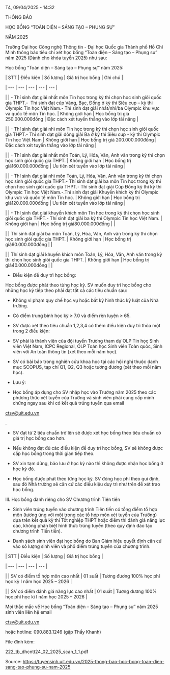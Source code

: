 T4, 09/04/2025 - 14:32

THÔNG BÁO

HỌC BỔNG “TOÀN DIỆN – SÁNG TẠO – PHỤNG SỰ”

NĂM 2025

Trường Đại học Công nghệ Thông tin - Đại học Quốc gia Thành phố Hồ Chí Minh thông báo tiêu chí xét học bổng “Toàn diện – Sáng tạo – Phụng sự” năm 2025 (Dành cho khóa tuyển 2025) như sau:

Học bổng “Toàn diện – Sáng tạo – Phụng sự” năm 2025:

| STT | Điều kiện | Số lượng | Giá trị học bổng | Ghi chú |

| --- | --- | --- | --- | --- |

|  | - Thí sinh đạt giải nhất môn Tin học trong kỳ thi chọn học sinh giỏi quốc gia THPT.-  Thí sinh đạt cúp Vàng, Bạc, Đồng ở kỳ thi Siêu cup – kỳ thi Olympic Tin học Việt Nam.- Thí sinh đạt giải nhất/nhì/ba Olympic khu vực và quốc tế môn Tin học. | Không giới hạn | Học bổng trị giá 250.000.000đồng | Đặc cách xét tuyển thẳng vào lớp tài năng |

|  | - Thí sinh đạt giải nhì môn Tin học trong kỳ thi chọn học sinh giỏi quốc gia THPT.- Thí sinh đạt giải đồng giải Ba ở kỳ thi Siêu cup - kỳ thi Olympic Tin học Việt Nam | Không giới hạn | Học bổng trị giá 200.000.000đồng | Đặc cách xét tuyển thẳng vào lớp tài năng |

|  | - Thí sinh đạt giải nhất môn Toán, Lý, Hóa, Văn, Anh văn trong kỳ thi chọn học sinh giỏi quốc gia THPT. | Không giới hạn | Học bổng trị giá160.000.000đồng | Ưu tiên xét tuyển vào lớp tài năng |

|  | - Thí sinh đạt giải nhì môn Toán, Lý, Hóa, Văn, Anh văn trong kỳ thi chọn học sinh giỏi quốc gia THPT.- Thí sinh đạt giải ba môn Tin học trong kỳ thi chọn học sinh giỏi quốc gia THPT.- Thí sinh đạt giải Cúp Đồng kỳ thi kỳ thi Olympic Tin học Việt Nam.-.Thí sinh đạt giải Khuyến khích kỳ thi Olympic khu vực và quốc tế môn Tin học. | Không giới hạn | Học bổng trị giá120.000.000đồng | Ưu tiên xét tuyển vào lớp tài năng |

|  | - Thí sinh đạt giải khuyến khích môn Tin học trong kỳ thi chọn học sinh giỏi quốc gia THPT.- Thí sinh đạt giải ba kỳ thi Olympic Tin học Việt Nam. | Không giới hạn | Học bổng trị giá80.000.000đồng |  |

|  | Thí sinh đạt giải ba môn Toán, Lý, Hóa, Văn, Anh văn trong kỳ thi chọn học sinh giỏi quốc gia THPT. | Không giới hạn | Học bổng trị giá60.000.000đồng |  |

|  | Thí sinh đạt giải khuyến khích môn Toán, Lý, Hóa, Văn, Anh văn trong kỳ thi chọn học sinh giỏi quốc gia THPT. | Không giới hạn | Học bổng trị giá40.000.000đồng |  |

* Điều kiện để duy trì học bổng:

Học bổng được phát theo từng học kỳ. SV muốn duy trì học bổng cho những học kỳ tiếp theo phải đạt tất cả các tiêu chuẩn sau:

- Không vi phạm quy chế học vụ hoặc bất kỳ hình thức kỷ luật của Nhà trường.

- Có điểm trung bình học kỳ ≥ 7.0 và điểm rèn luyện ≥ 65.

- SV được xét theo tiêu chuẩn 1,2,3,4 có thêm điều kiện duy trì thỏa một trong 2 điều kiện:

+ SV phải là thành viên của đội tuyển Trường tham dự OLP Tin học Sinh viên Việt Nam, ICPC Regional, OLP Toán học Sinh viên Toàn quốc, Sinh viên với An toàn thông tin (xét theo mỗi năm học).

+ SV có bài báo trong nghiên cứu khoa học tại các hội nghị thuộc danh mục SCOPUS, tạp chí Q1, Q2, Q3 hoặc tương đương (xét theo mỗi năm học).

* Lưu ý:

- Học bổng áp dụng cho SV nhập học vào Trường năm 2025 theo các phương thức xét tuyển của Trường và sinh viên phải cung cấp minh chứng ngay sau khi có kết quả trúng tuyển qua email

ctsv@uit.edu.vn

.

- SV đạt từ 2 tiêu chuẩn trở lên sẽ được xét học bổng theo tiêu chuẩn có giá trị học bổng cao hơn.

- Nếu không đạt đủ các điều kiện để duy trì học bổng, SV sẽ không được cấp học bổng trong thời gian tiếp theo.

- SV xin tạm dừng, bảo lưu ở học kỳ nào thì không được nhận học bổng ở học kỳ đó.

- Học bổng được phát theo từng học kỳ. SV đóng học phí theo qui định, sau đó Nhà trường sẽ căn cứ các điều kiệu duy trì như trên để xét trao học bổng.

III. Học bổng dành riêng cho SV Chương trình Tiên tiến

- Sinh viên trúng tuyển vào chương trình Tiên tiến có tổng điểm tổ hợp môn (tương ứng với một trong các tổ hợp môn xét tuyển của Trường) dựa trên kết quả kỳ thi Tốt nghiệp THPT hoặc điểm thi đánh giá năng lực cao, không phân biệt hình thức trúng tuyển (theo quy định đào tạo chương trình Tiến tiến).

- Danh sách sinh viên đạt học bổng do Ban Giám hiệu quyết định căn cứ vào số lượng sinh viên và phổ điểm trúng tuyển của chương trình.

| STT | Điều kiện | Số lượng | Giá trị học bổng |

| --- | --- | --- | --- |

|  | SV có điểm tổ hợp môn cao nhất | 01 suất | Tương đương 100% học phí học kỳ I năm học 2025 – 2026 |

|  | SV có điểm đánh giá năng lực cao nhất | 01 suất | Tương đương 100% học phí học kì I năm học 2025 – 2026 |

Mọi thắc mắc về Học bổng “Toàn diện – Sáng tạo – Phụng sự” năm 2025 sinh viên liên hệ email

ctsv@uit.edu.vn

hoặc hotline: 090.883.1246 (gặp Thầy Khanh)

File đính kèm:

222_tb_dhcntt24_02_2025_scan_1_1.pdf

Source: https://tuyensinh.uit.edu.vn/2025-thong-bao-hoc-bong-toan-dien-sang-tao-phung-su-nam-2025